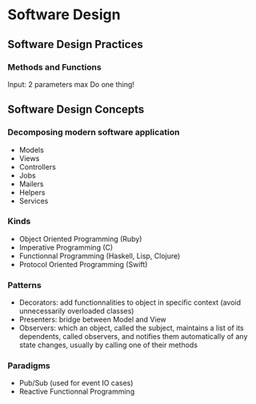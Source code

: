 # Software Design

## Software Design Practices

### Methods and Functions

Input: 2 parameters max
Do one thing!

## Software Design Concepts

### Decomposing modern software application

- Models
- Views
- Controllers
- Jobs
- Mailers
- Helpers
- Services

### Kinds

- Object Oriented Programming (Ruby)
- Imperative Programming (C)
- Functionnal Programming (Haskell, Lisp, Clojure)
- Protocol Oriented Programming (Swift)

### Patterns

- Decorators: add functionnalities to object in specific context (avoid unnecessarily overloaded classes)
- Presenters: bridge between Model and View
- Observers: which an object, called the subject, maintains a list of its dependents, called observers, and notifies them automatically of any state changes, usually by calling one of their methods

### Paradigms

- Pub/Sub (used for event IO cases)
- Reactive Functionnal Programming
